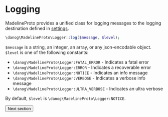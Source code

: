 # Logging

MadelineProto provides a unified class for logging messages to the logging destination defined in [settings](SETTINGS.md#settingslogger).  

```php
\danog\MadelineProto\Logger::log($message, $level);
```

`$message` is a string, an integer, an array, or any json-encodable object.  
`$level` is one of the following constants:
* `\danog\MadelineProto\Logger:FATAL_ERROR` - Indicates a fatal error
* `\danog\MadelineProto\Logger:ERROR` - Indicates a recoverable error
* `\danog\MadelineProto\Logger:NOTICE` - Indicates an info message
* `\danog\MadelineProto\Logger:VERBOSE` - Indicates a verbose info message
* `\danog\MadelineProto\Logger:ULTRA_VERBOSE` - Indicates an ultra verbose


By default, `$level` is `\danog\MadelineProto\Logger:NOTICE`.





<form action="https://docs.madelineproto.xyz/docs/USING_METHODS.html"><input type="submit" value="Next section" /></form>